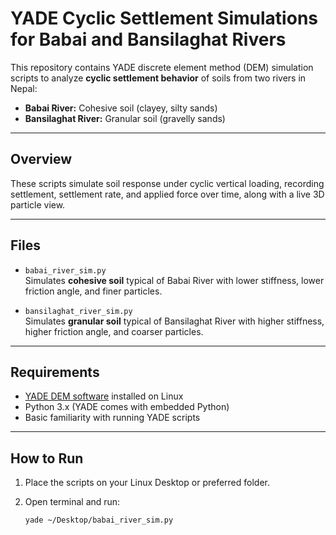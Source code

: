 # YADE Cyclic Settlement Simulations for Babai and Bansilaghat Rivers

This repository contains YADE discrete element method (DEM) simulation scripts to analyze **cyclic settlement behavior** of soils from two rivers in Nepal:

- **Babai River:** Cohesive soil (clayey, silty sands)
- **Bansilaghat River:** Granular soil (gravelly sands)

---

## Overview

These scripts simulate soil response under cyclic vertical loading, recording settlement, settlement rate, and applied force over time, along with a live 3D particle view.

---

## Files

- `babai_river_sim.py`  
  Simulates **cohesive soil** typical of Babai River with lower stiffness, lower friction angle, and finer particles.

- `bansilaghat_river_sim.py`  
  Simulates **granular soil** typical of Bansilaghat River with higher stiffness, higher friction angle, and coarser particles.

---

## Requirements

- [YADE DEM software](https://yade-dem.org/) installed on Linux
- Python 3.x (YADE comes with embedded Python)
- Basic familiarity with running YADE scripts

---

## How to Run

1. Place the scripts on your Linux Desktop or preferred folder.

2. Open terminal and run:

   ```bash
   yade ~/Desktop/babai_river_sim.py
